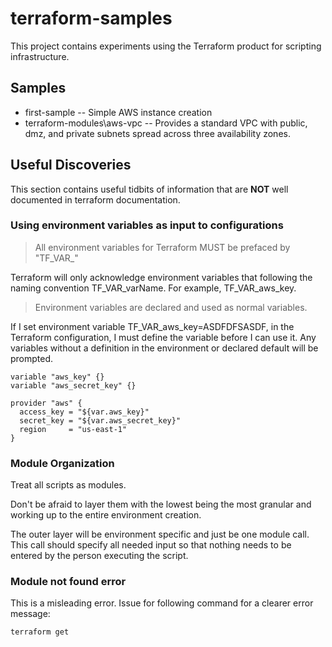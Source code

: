 # terraform-samples

This project contains experiments using the Terraform product for scripting infrastructure.

## Samples

* first-sample -- Simple AWS instance creation
* terraform-modules\aws-vpc -- Provides a standard VPC with public, dmz, and private subnets spread across three availability zones.

## Useful Discoveries

This section contains useful tidbits of information that are **NOT** well documented in terraform documentation.

### Using environment variables as input to configurations
> All environment variables for Terraform MUST be prefaced by "TF_VAR_"

Terraform will only acknowledge environment variables that following the naming convention TF_VAR_varName.  For example, TF_VAR_aws_key.

> Environment variables are declared and used as normal variables.

If I set environment variable TF_VAR_aws_key=ASDFDFSASDF, in the Terraform configuration, I must define the variable
before I can use it.  Any variables without a definition in the environment or declared default will be prompted.

```  
variable "aws_key" {}
variable "aws_secret_key" {}

provider "aws" {
  access_key = "${var.aws_key}"
  secret_key = "${var.aws_secret_key}"
  region     = "us-east-1"
}
```  

### Module Organization

Treat all scripts as modules.

Don't be afraid to layer them with the lowest being the most granular and working up to the entire environment creation.

The outer layer will be environment specific and just be one module call.  This call should specify all needed input so that nothing needs to be entered by the person
executing the script.

### Module not found error

This is a misleading error.  Issue for following command for a clearer error message:

```  
terraform get
```  
